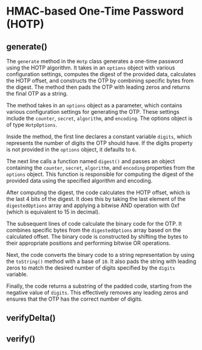 # HMAC-based One-Time Password (HOTP)

## generate()

The `generate` method in the `Hotp` class generates a one-time password using the HOTP algorithm. It takes in an `options` object with various configuration settings, computes the digest of the provided data, calculates the HOTP offset, and constructs the OTP by combining specific bytes from the digest. The method then pads the OTP with leading zeros and returns the final OTP as a string.

The method takes in an `options` object as a parameter, which contains various configuration settings for generating the OTP. These settings include the `counter`, `secret`, `algorithm`, and `encoding`. The options object is of type `HotpOptions`.

Inside the method, the first line declares a constant variable `digits`, which represents the number of digits the OTP should have. If the digits property is not provided in the `options` object, it defaults to `6`.

The next line calls a function named `digest()` and passes an object containing the `counter`, `secret`, `algorithm`, and `encoding` properties from the `options` object. This function is responsible for computing the digest of the provided data using the specified algorithm and encoding.

After computing the digest, the code calculates the HOTP offset, which is the last 4 bits of the digest. It does this by taking the last element of the `digestedOptions` array and applying a bitwise AND operation with 0xf (which is equivalent to 15 in decimal).

The subsequent lines of code calculate the binary code for the OTP. It combines specific bytes from the `digestedOptions` array based on the calculated offset. The binary code is constructed by shifting the bytes to their appropriate positions and performing bitwise OR operations.

Next, the code converts the binary code to a string representation by using the `toString()` method with a base of `10`. It also pads the string with leading zeros to match the desired number of digits specified by the `digits` variable.

Finally, the code returns a substring of the padded code, starting from the negative value of `digits`. This effectively removes any leading zeros and ensures that the OTP has the correct number of digits.

## verifyDelta()

## verify()
